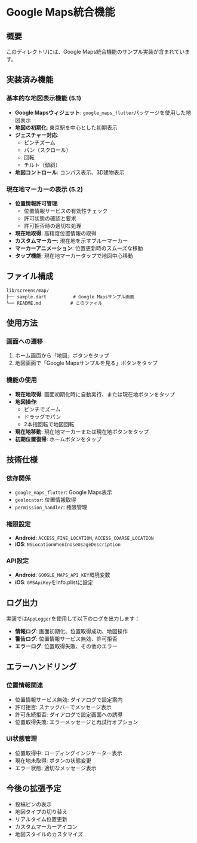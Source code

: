 # Google Maps統合機能

## 概要

このディレクトリには、Google Maps統合機能のサンプル実装が含まれています。

## 実装済み機能

### 基本的な地図表示機能 (5.1)
- **Google Mapsウィジェット**: `google_maps_flutter`パッケージを使用した地図表示
- **地図の初期化**: 東京駅を中心とした初期表示
- **ジェスチャー対応**: 
  - ピンチズーム
  - パン（スクロール）
  - 回転
  - チルト（傾斜）
- **地図コントロール**: コンパス表示、3D建物表示

### 現在地マーカーの表示 (5.2)
- **位置情報許可管理**: 
  - 位置情報サービスの有効性チェック
  - 許可状態の確認と要求
  - 許可拒否時の適切な処理
- **現在地取得**: 高精度位置情報の取得
- **カスタムマーカー**: 現在地を示すブルーマーカー
- **マーカーアニメーション**: 位置更新時のスムーズな移動
- **タップ機能**: 現在地マーカータップで地図中心移動

## ファイル構成

```
lib/screens/map/
├── sample.dart          # Google Mapsサンプル画面
└── README.md           # このファイル
```

## 使用方法

### 画面への遷移
1. ホーム画面から「地図」ボタンをタップ
2. 地図画面で「Google Mapsサンプルを見る」ボタンをタップ

### 機能の使用
- **現在地取得**: 画面初期化時に自動実行、または現在地ボタンをタップ
- **地図操作**: 
  - ピンチでズーム
  - ドラッグでパン
  - 2本指回転で地図回転
- **現在地移動**: 現在地マーカーまたは現在地ボタンをタップ
- **初期位置復帰**: ホームボタンをタップ

## 技術仕様

### 依存関係
- `google_maps_flutter`: Google Maps表示
- `geolocator`: 位置情報取得
- `permission_handler`: 権限管理

### 権限設定
- **Android**: `ACCESS_FINE_LOCATION`, `ACCESS_COARSE_LOCATION`
- **iOS**: `NSLocationWhenInUseUsageDescription`

### API設定
- **Android**: `GOOGLE_MAPS_API_KEY`環境変数
- **iOS**: `GMSApiKey`をInfo.plistに設定

## ログ出力

実装では`AppLogger`を使用して以下のログを出力します：

- **情報ログ**: 画面初期化、位置取得成功、地図操作
- **警告ログ**: 位置情報サービス無効、許可拒否
- **エラーログ**: 位置取得失敗、その他のエラー

## エラーハンドリング

### 位置情報関連
- 位置情報サービス無効: ダイアログで設定案内
- 許可拒否: スナックバーでメッセージ表示
- 許可永続拒否: ダイアログで設定画面への誘導
- 位置取得失敗: エラーメッセージと再試行オプション

### UI状態管理
- 位置取得中: ローディングインジケーター表示
- 現在地未取得: ボタンの状態変更
- エラー状態: 適切なメッセージ表示

## 今後の拡張予定

- 投稿ピンの表示
- 地図タイプの切り替え
- リアルタイム位置更新
- カスタムマーカーアイコン
- 地図スタイルのカスタマイズ